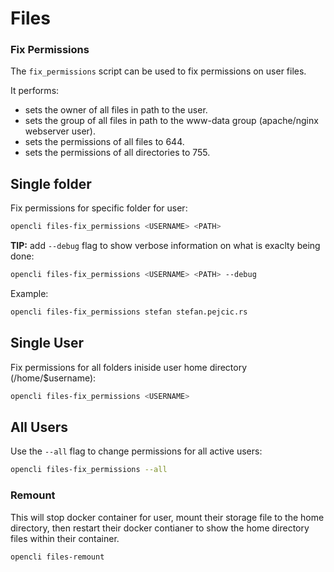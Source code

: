 # Files


### Fix Permissions

The `fix_permissions` script can be used to fix permissions on user files.

It performs:
- sets the owner of all files in path to the user.
- sets the group of all files in path to the www-data group (apache/nginx webserver user).
- sets the permissions of all files to 644.
- sets the permissions of all directories to 755.


## Single folder

Fix permissions for specific folder for user:

```bash
opencli files-fix_permissions <USERNAME> <PATH>
```

**TIP:** add `--debug` flag to show verbose information on what is exaclty being done:
```bash
opencli files-fix_permissions <USERNAME> <PATH> --debug
```

Example:
```bash
opencli files-fix_permissions stefan stefan.pejcic.rs
```

## Single User
Fix permissions for all folders iniside user home directory (/home/$username):

```bash
opencli files-fix_permissions <USERNAME>
```

## All Users

Use the `--all` flag to change permissions for all active users:

```bash
opencli files-fix_permissions --all
```



### Remount

This will stop docker container for user, mount their storage file to the home directory, then restart their docker contianer to show the home directory files within their container.

```bash
opencli files-remount
```
